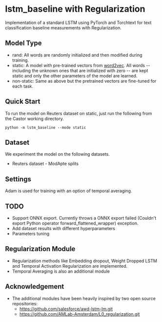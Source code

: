 # lstm_baseline with Regularization

Implementation of a standard LSTM using PyTorch and Torchtext for text classification baseline measurements with Regularization.

## Model Type

- rand: All words are randomly initialized and then modified during training.
- static: A model with pre-trained vectors from [word2vec](https://code.google.com/archive/p/word2vec/). All words -- including the unknown ones that are initialized with zero -- are kept static and only the other parameters of the model are learned.
- non-static: Same as above but the pretrained vectors are fine-tuned for each task.

## Quick Start

To run the model on Reuters dataset on static, just run the following from the Castor working directory.

```
python -m lstm_baseline --mode static
```

## Dataset

We experiment the model on the following datasets.

- Reuters dataset - ModApte splits

## Settings

Adam is used for training with an option of temporal averaging.

## TODO
- Support ONNX export. Currently throws a ONNX export failed (Couldn't export Python operator forward_flattened_wrapper) exception.
- Add dataset results with different hyperparameters
- Parameters tuning

## Regularization Module

- Regularization methods like Embedding dropout, Weight Dropped LSTM and Temporal Activation Regularization are implemented.
- Temporal Averaging is also an additional module

## Acknowledgement
- The additional modules have been heavily inspired by two open source repositories:
	- https://github.com/salesforce/awd-lstm-lm.git
	- https://github.com/AMLab-Amsterdam/L0_regularization.git
